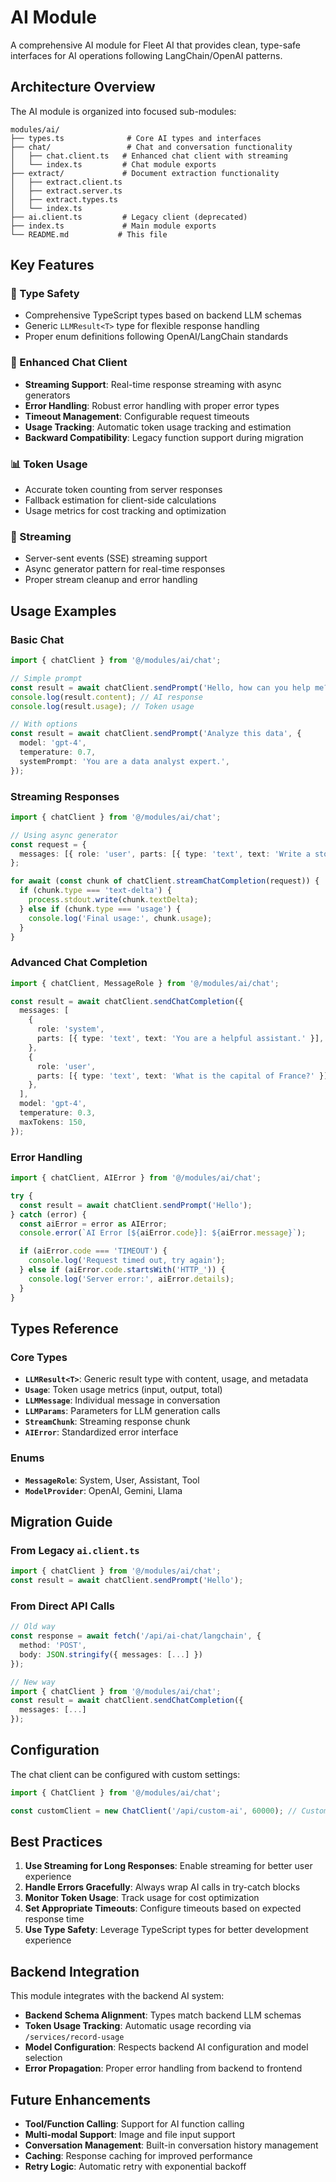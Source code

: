 # AI Module

A comprehensive AI module for Fleet AI that provides clean, type-safe interfaces for AI operations following LangChain/OpenAI patterns.

## Architecture Overview

The AI module is organized into focused sub-modules:

```
modules/ai/
├── types.ts              # Core AI types and interfaces
├── chat/                 # Chat and conversation functionality
│   ├── chat.client.ts   # Enhanced chat client with streaming
│   └── index.ts         # Chat module exports
├── extract/             # Document extraction functionality
│   ├── extract.client.ts
│   ├── extract.server.ts
│   ├── extract.types.ts
│   └── index.ts
├── ai.client.ts         # Legacy client (deprecated)
├── index.ts             # Main module exports
└── README.md           # This file
```

## Key Features

### 🎯 Type Safety

- Comprehensive TypeScript types based on backend LLM schemas
- Generic `LLMResult<T>` type for flexible response handling
- Proper enum definitions following OpenAI/LangChain standards

### 🚀 Enhanced Chat Client

- **Streaming Support**: Real-time response streaming with async generators
- **Error Handling**: Robust error handling with proper error types
- **Timeout Management**: Configurable request timeouts
- **Usage Tracking**: Automatic token usage tracking and estimation
- **Backward Compatibility**: Legacy function support during migration

### 📊 Token Usage

- Accurate token counting from server responses
- Fallback estimation for client-side calculations
- Usage metrics for cost tracking and optimization

### 🔄 Streaming

- Server-sent events (SSE) streaming support
- Async generator pattern for real-time responses
- Proper stream cleanup and error handling

## Usage Examples

### Basic Chat

```typescript
import { chatClient } from '@/modules/ai/chat';

// Simple prompt
const result = await chatClient.sendPrompt('Hello, how can you help me?');
console.log(result.content); // AI response
console.log(result.usage); // Token usage

// With options
const result = await chatClient.sendPrompt('Analyze this data', {
  model: 'gpt-4',
  temperature: 0.7,
  systemPrompt: 'You are a data analyst expert.',
});
```

### Streaming Responses

```typescript
import { chatClient } from '@/modules/ai/chat';

// Using async generator
const request = {
  messages: [{ role: 'user', parts: [{ type: 'text', text: 'Write a story' }] }],
};

for await (const chunk of chatClient.streamChatCompletion(request)) {
  if (chunk.type === 'text-delta') {
    process.stdout.write(chunk.textDelta);
  } else if (chunk.type === 'usage') {
    console.log('Final usage:', chunk.usage);
  }
}
```

### Advanced Chat Completion

```typescript
import { chatClient, MessageRole } from '@/modules/ai/chat';

const result = await chatClient.sendChatCompletion({
  messages: [
    {
      role: 'system',
      parts: [{ type: 'text', text: 'You are a helpful assistant.' }],
    },
    {
      role: 'user',
      parts: [{ type: 'text', text: 'What is the capital of France?' }],
    },
  ],
  model: 'gpt-4',
  temperature: 0.3,
  maxTokens: 150,
});
```

### Error Handling

```typescript
import { chatClient, AIError } from '@/modules/ai/chat';

try {
  const result = await chatClient.sendPrompt('Hello');
} catch (error) {
  const aiError = error as AIError;
  console.error(`AI Error [${aiError.code}]: ${aiError.message}`);

  if (aiError.code === 'TIMEOUT') {
    console.log('Request timed out, try again');
  } else if (aiError.code.startsWith('HTTP_')) {
    console.log('Server error:', aiError.details);
  }
}
```

## Types Reference

### Core Types

- **`LLMResult<T>`**: Generic result type with content, usage, and metadata
- **`Usage`**: Token usage metrics (input, output, total)
- **`LLMMessage`**: Individual message in conversation
- **`LLMParams`**: Parameters for LLM generation calls
- **`StreamChunk`**: Streaming response chunk
- **`AIError`**: Standardized error interface

### Enums

- **`MessageRole`**: System, User, Assistant, Tool
- **`ModelProvider`**: OpenAI, Gemini, Llama

## Migration Guide

### From Legacy `ai.client.ts`

```typescript
import { chatClient } from '@/modules/ai/chat';
const result = await chatClient.sendPrompt('Hello');
```

### From Direct API Calls

```typescript
// Old way
const response = await fetch('/api/ai-chat/langchain', {
  method: 'POST',
  body: JSON.stringify({ messages: [...] })
});

// New way
import { chatClient } from '@/modules/ai/chat';
const result = await chatClient.sendChatCompletion({
  messages: [...]
});
```

## Configuration

The chat client can be configured with custom settings:

```typescript
import { ChatClient } from '@/modules/ai/chat';

const customClient = new ChatClient('/api/custom-ai', 60000); // Custom URL and timeout
```

## Best Practices

1. **Use Streaming for Long Responses**: Enable streaming for better user experience
2. **Handle Errors Gracefully**: Always wrap AI calls in try-catch blocks
3. **Monitor Token Usage**: Track usage for cost optimization
4. **Set Appropriate Timeouts**: Configure timeouts based on expected response time
5. **Use Type Safety**: Leverage TypeScript types for better development experience

## Backend Integration

This module integrates with the backend AI system:

- **Backend Schema Alignment**: Types match backend LLM schemas
- **Token Usage Tracking**: Automatic usage recording via `/services/record-usage`
- **Model Configuration**: Respects backend AI configuration and model selection
- **Error Propagation**: Proper error handling from backend to frontend

## Future Enhancements

- **Tool/Function Calling**: Support for AI function calling
- **Multi-modal Support**: Image and file input support
- **Conversation Management**: Built-in conversation history management
- **Caching**: Response caching for improved performance
- **Retry Logic**: Automatic retry with exponential backoff
